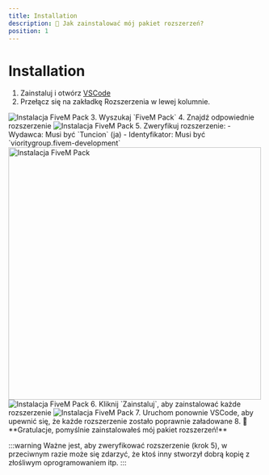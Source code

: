 ```yaml
---
title: Installation
description: 🔧 Jak zainstalować mój pakiet rozszerzeń?
position: 1
---
```


# Installation
1. Zainstaluj i otwórz [VSCode](https://code.visualstudio.com/)
2. Przełącz się na zakładkę Rozszerzenia w lewej kolumnie. 
<img src="/img/vscode-fivem-pack/installation_1.png" alt="Instalacja FiveM Pack" />
3. Wyszukaj `FiveM Pack`
4. Znajdź odpowiednie rozszerzenie
<img src="/img/vscode-fivem-pack/installation_2.png" alt="Instalacja FiveM Pack" />
5. Zweryfikuj rozszerzenie:
   - Wydawca: Musi być `Tuncion` (ja)
   - Identyfikator: Musi być `vioritygroup.fivem-development`
   <img width="500" src="/img/vscode-fivem-pack/installation_3.png" alt="Instalacja FiveM Pack" />
   <img src="/img/vscode-fivem-pack/installation_4.png" alt="Instalacja FiveM Pack" />
6. Kliknij `Zainstaluj`, aby zainstalować każde rozszerzenie
<img src="/img/vscode-fivem-pack/installation_5.png" alt="Instalacja FiveM Pack" />
7. Uruchom ponownie VSCode, aby upewnić się, że każde rozszerzenie zostało poprawnie załadowane
8. 🎉 **Gratulacje, pomyślnie zainstalowałeś mój pakiet rozszerzeń!**

:::warning
Ważne jest, aby zweryfikować rozszerzenie (krok 5), w przeciwnym razie może się zdarzyć, że ktoś inny stworzył dobrą kopię z złośliwym oprogramowaniem itp.
:::